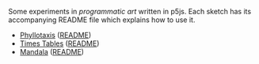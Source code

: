 Some experiments in *programmatic art* written in p5js. Each sketch has its accompanying README file which explains how to use it.

- [Phyllotaxis](Phyllotaxis/index.html) ([README](Phyllotaxis/README.md))
- [Times Tables](Times-Tables/index.html) ([README](Times-Tables/README.md))
- [Mandala](Mandala/index.html) ([README](Mandala/README.md))
